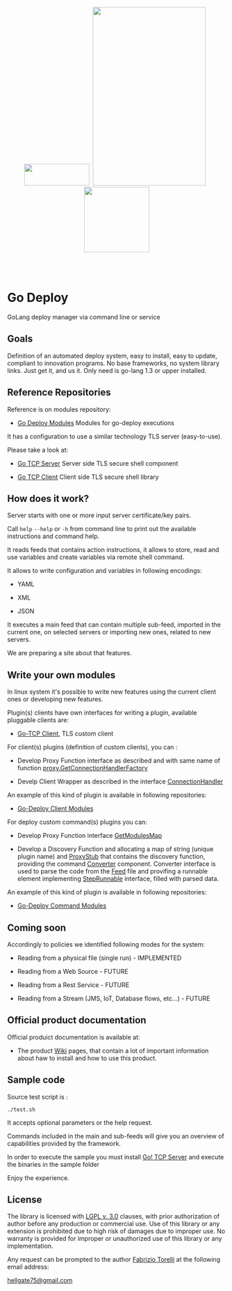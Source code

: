 <p align="center">
<image width="150" height="50" src="images/kube-go.png"></image>&nbsp;
<image width="260" height="410" src="images/golang-logo.png">
&nbsp;<image width="150" height="150" src="images/deploy-logo.png"></image>
</p><br/>
<br/>

# Go Deploy
GoLang deploy manager via command line or service


## Goals

Definition of an automated deploy system, easy to install, easy to update, compliant to innovation programs. No base frameworks, no system library links. Just get it, and us it. Only need is go-lang 1.3 or upper installed. 



## Reference Repositories

Reference is on modules repository:

* [Go Deploy Modules](https://github.com/hellgate75/go-deploy-modules) Modules for go-deploy executions

It has a configuration to use a similar technology TLS server (easy-to-use).

Please take a look at:

* [Go TCP Server](https://github.com/hellgate75/go-tcp-server) Server side TLS secure shell component

* [Go TCP Client](https://github.com/hellgate75/go-tcp-client) Client side TLS secure shell library


## How does it work?

Server starts with one or more input server certificate/key pairs. 

Call ```help``` ```--help``` or ```-h``` from command line to print out the available instructions and  command help.

It reads feeds that contains action instructions, it allows to store, read and use variables and create variables via remote shell command.

It allows to write configuration and variables in following encodings:

* YAML

* XML

* JSON

It executes a main feed that can contain multiple sub-feed, imported in the current one, on selected servers or importing new ones, related to new servers.

We are preparing a site about that features.


## Write your own modules

In linux system it's possible to write new features using the current client ones or developing new features.

Plugin(s) clients have own interfaces for writing a plugin, available pluggable clients are:

* [Go-TCP Client](https://githib.com/hellgate75/go-tcp-client), TLS custom client

For client(s) plugins (definition of custom clients), you can :

* Develop Proxy Function interface as described and with same name of function [proxy.GetConnectionHandlerFactory](https://github.com/hellgate75/go-deploy-clients/blob/master/proxy/proxy.go)

* Develp Client Wrapper as described in the interface [ConnectionHandler](/net/generic/interfaces.go)

An example of this kind of plugin is available in following repositories:
 
 * [Go-Deploy Client Modules](https://github.com/hellgate75/go-deploy-clients)

For deploy custom command(s) plugins you can:

* Develop Proxy Function interface [GetModulesMap](https://github.com/hellgate75/go-deploy-modules/blob/master/modules/stub.go)

* Develop a Discovery Function and allocating a map of string (unique plugin name) and [ProxyStub](/modules/meta/meta.go) that contains the discovery function, providing the command [Converter](/modules/meta/meta.go) component. Converter interface is used to parse the code from the [Feed](/types/generic.config.go) file and provifing a runnable element implementing [StepRunnable](/types/threadas/pool) interface, filled with parsed data.

An example of this kind of plugin is available in following repositories:
 
 * [Go-Deploy Command Modules](https://github.com/hellgate75/go-deploy-modules)


## Coming soon

Accordingly to policies we identified following modes for the system:

* Reading from a physical file (single run) - IMPLEMENTED

* Reading from a Web Source - FUTURE

* Reading from a Rest Service - FUTURE

* Reading from a Stream (JMS, IoT, Database flows, etc...) - FUTURE


## Official product documentation

Official produict documentation is available at:

* The product [Wiki](https://github.com/hellgate75/go-deploy/wiki) pages, that contain a lot of important information about haw to install and how to use this product.



## Sample code

Source test script is :
```
./test.sh
```
It accepts optional parameters or the help request.

Commands included in the main and sub-feeds will give you an overview of capabilities provided by the framework.

In order to execute the sample you must install [Go! TCP Server](https://github.com/hellate75/go-tcp-server) and execute the binaries in the sample folder 


Enjoy the experience.



## License

The library is licensed with [LGPL v. 3.0](/LICENSE) clauses, with prior authorization of author before any production or commercial use. Use of this library or any extension is prohibited due to high risk of damages due to improper use. No warranty is provided for improper or unauthorized use of this library or any implementation.

Any request can be prompted to the author [Fabrizio Torelli](https://www.linkedin.com/in/fabriziotorelli) at the following email address:

[hellgate75@gmail.com](mailto:hellgate75@gmail.com)



